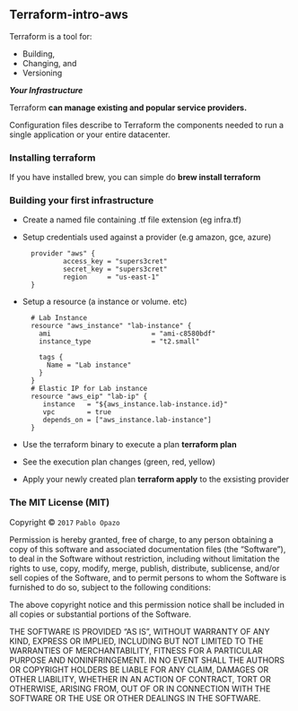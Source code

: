 ## Terraform-intro-aws
Terraform is a tool for:

* Building,
* Changing, and
* Versioning

***Your Infrastructure***

Terraform **can manage existing and popular service providers.** 

Configuration files describe to Terraform the components needed to run a single application or your entire datacenter.


### Installing terraform
 If you have installed brew, you can simple do **brew install terraform**

### Building your first infrastructure

* Create a named file containing .tf file extension (eg infra.tf)
* Setup credentials used against a provider (e.g amazon, gce, azure)

        provider "aws" {
        	    access_key = "supers3cret"
            	secret_key = "supers3cret"
                region     = "us-east-1"
        }

* Setup a resource (a instance or volume. etc)

        # Lab Instance
        resource "aws_instance" "lab-instance" {
          ami                         = "ami-c8580bdf"
          instance_type               = "t2.small"

          tags {
            Name = "Lab instance"
          }
        }
        # Elastic IP for Lab instance
        resource "aws_eip" "lab-ip" {
           instance   = "${aws_instance.lab-instance.id}"
           vpc        = true
           depends_on = ["aws_instance.lab-instance"]
        }


* Use the terraform binary to execute a plan **terraform plan**

* See the execution plan changes (green, red, yellow)

* Apply your newly created plan **terraform apply** to the exsisting provider



### The MIT License (MIT)

Copyright © `2017` `Pablo Opazo`

Permission is hereby granted, free of charge, to any person
obtaining a copy of this software and associated documentation
files (the “Software”), to deal in the Software without
restriction, including without limitation the rights to use,
copy, modify, merge, publish, distribute, sublicense, and/or sell
copies of the Software, and to permit persons to whom the
Software is furnished to do so, subject to the following
conditions:

The above copyright notice and this permission notice shall be
included in all copies or substantial portions of the Software.

THE SOFTWARE IS PROVIDED “AS IS”, WITHOUT WARRANTY OF ANY KIND,
EXPRESS OR IMPLIED, INCLUDING BUT NOT LIMITED TO THE WARRANTIES
OF MERCHANTABILITY, FITNESS FOR A PARTICULAR PURPOSE AND
NONINFRINGEMENT. IN NO EVENT SHALL THE AUTHORS OR COPYRIGHT
HOLDERS BE LIABLE FOR ANY CLAIM, DAMAGES OR OTHER LIABILITY,
WHETHER IN AN ACTION OF CONTRACT, TORT OR OTHERWISE, ARISING
FROM, OUT OF OR IN CONNECTION WITH THE SOFTWARE OR THE USE OR
OTHER DEALINGS IN THE SOFTWARE.
